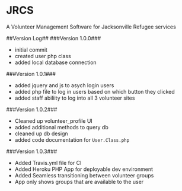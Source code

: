 # JRCS
A Volunteer Management Software for Jacksonville Refugee services

##Version Log##
###Version 1.0.0###
- initial commit
- created user php class
- added local database connection

###Version 1.0.1###
- added jquery and js to asych login users 
- added php file to log in users based on which button they clicked
- added staff abiliity to log into all 3 volunteer sites

###Version 1.0.2###
- Cleaned up volunteer_profile UI 
- added additional methods to query db
- cleaned up db design
- added code documentation for `User.Class.php`

###Version 1.0.3###
- Added Travis.yml file for CI
- Added Heroku PHP App for deployable dev environment
- Added Seamless transitioning between volunteer groups
- App only shows groups that are available to the user
